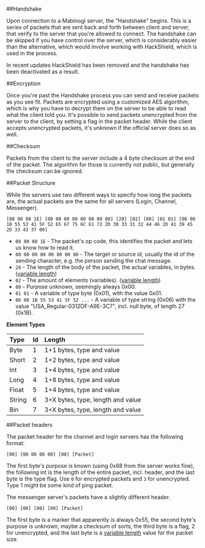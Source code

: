 ##Handshake

Upon connection to a Mabinogi server, the "Handshake" begins. This is a series of packets that are sent back and forth between client and server, that verify to the server that you're allowed to connect. The handshake can be skipped if you have control over the server, which is considerably easier than the alternative, which would involve working with HackShield, which is used in the process.

In recent updates HackShield has been removed and the handshake has been deactivated as a result.

##Encryption

Once you're past the Handshake process you can send and receive packets as you see fit. Packets are encrypted using a customized AES algorithm, which is why you have to decrypt them on the server to be able to read what the client told you. It's possible to send packets unencrypted from the server to the client, by setting a flag in the packet header. While the client accepts unencrypted packets, it's unknown if the official server does so as well.

##Checksum

Packets from the client to the server include a 4 byte checksum at the end of the packet. The algorithm for those is currently not public, but generally the checksum can be ignored.

##Packet Structure

While the servers use two different ways to specify how long the packets are, the actual packets are the same for all servers (Login, Channel, Messenger).

```
[00 00 00 1E] [00 00 00 00 00 00 00 00] [20] [02] [00] [01 01] [06 00 1B 55 53 41 5F 52 65 67 75 6C 61 72 2D 30 33 31 32 44 46 2D 41 39 45 2D 33 43 37 00]
```

* `00 00 00 1E` - The packet's op code, this identifies the packet and lets us know how to read it.
* `00 00 00 00 00 00 00 00` - The target or source id, usually the id of the sending character, e.g. the person sending the chat message.
* `20` - The length of the body of the packet, the actual variables, in bytes. ([variable length](https://en.wikipedia.org/wiki/Variable-length_quantity))
* `02` - The amount of elements (variables). ([variable length](https://en.wikipedia.org/wiki/Variable-length_quantity))
* `00` - Purpose unknown, seemingly always 0x00.
* `01 01` - A variable of type byte (0x01), with the value 0x01.
* `06 00 1B 55 53 41 5F 52 ...` - A variable of type string (0x06) with the value "USA_Regular-0312DF-A9E-3C7", incl. null byte, of length 27 (0x1B).

**Element Types**

| Type   | Id | Length                            |
|:-------|:---|:----------------------------------|
| Byte   | 1  | 1+1 bytes, type and value         |
| Short  | 2  | 1+2 bytes, type and value         |
| Int    | 3  | 1+4 bytes, type and value         |
| Long   | 4  | 1+8 bytes, type and value         |
| Float  | 5  | 1+4 bytes, type and value         |
| String | 6  | 3+X bytes, type, length and value |
| Bin    | 7  | 3+X bytes, type, length and value |

##Packet headers

The packet header for the channel and login servers has the following format:

```
[00] [00 00 00 00] [00] [Packet]
```

The first byte's purpose is known (using 0x88 from the server works fine), the following int is the length of the entire packet, incl. header, and the last byte is the type flag. Use `0` for encrypted packets and `3` for unencrypted. Type 1 might be some kind of ping packet.

The messenger server's packets have a slightly different header.

```
[00] [00] [00] [00] [Packet]
```

The first byte is a marker that apparently is always 0x55, the second byte's purpose is unknown, maybe a checksum of sorts, the third byte is a flag, 2 for unencrypted, and the last byte is a [variable length](https://en.wikipedia.org/wiki/Variable-length_quantity) value for the packet size.